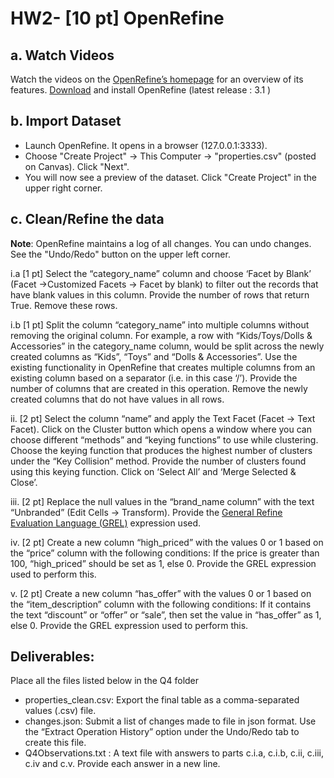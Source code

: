 # HW2- [10 pt] OpenRefine

## a. Watch Videos

Watch the videos on the [OpenRefine’s homepage](http://openrefine.org) for an overview of its features. [Download](http://openrefine.org/download.html) and install OpenRefine (latest release : 3.1 )

## b. Import Dataset

- Launch OpenRefine. It opens in a browser (127.0.0.1:3333).
- Choose "Create Project" -> This Computer -> "properties.csv" (posted on Canvas). Click "Next".
- You will now see a preview of the dataset. Click "Create Project" in the upper right corner.

## c. Clean/Refine the data

**Note**: OpenRefine maintains a log of all changes. You can undo changes. See the "Undo/Redo" button on the upper left corner.

i.a [1 pt] Select the “category_name” column and choose ‘Facet by Blank’ (Facet ->Customized Facets -> Facet by blank) to filter out the records that have blank values in this column. Provide the number of rows that return True. Remove these rows.

i.b [1 pt] Split the column “category_name” into multiple columns without removing the original column. For example, a row with “Kids/Toys/Dolls & Accessories” in the category_name column, would be split across the newly created columns as “Kids”, “Toys” and “Dolls & Accessories”. Use the existing functionality in OpenRefine that creates multiple columns from an existing column based on a separator (i.e. in this case ‘/’). Provide the number of columns that are created in this operation. Remove the newly created columns that do not have values in all rows.

ii. [2 pt] Select the column “name” and apply the Text Facet (Facet -> Text Facet). Click on the Cluster button which opens a window where you can choose different “methods” and “keying functions” to use while clustering. Choose the keying function that produces the highest number of clusters under the “Key Collision” method. Provide the number of clusters found using this keying function. Click on ‘Select All’ and ‘Merge Selected & Close’.

iii. [2 pt] Replace the null values in the “brand_name column” with the text “Unbranded” (Edit Cells -> Transform). Provide the [General Refine Evaluation Language (GREL)](https://github.com/OpenRefine/OpenRefine/wiki/GREL-String-Functions) expression used.

iv. [2 pt] Create a new column “high_priced” with the values 0 or 1 based on the “price” column with the following conditions: If the price is greater than 100, “high_priced” should be set as 1, else 0. Provide the GREL expression used to perform this.

v. [2 pt] Create a new column “has_offer” with the values 0 or 1 based on the “item_description” column with the following conditions: If it contains the text “discount” or “offer” or “sale”, then set the value in “has_offer” as 1, else 0. Provide the GREL expression used to perform this.

## Deliverables: 

Place all the files listed below in the Q4 folder

- properties_clean.csv: Export the final table as a comma-separated values (.csv) file.
- changes.json: Submit a list of changes made to file in json format. Use the “Extract Operation History” option under the Undo/Redo tab to create this file.
- Q4Observations.txt : A text file with answers to parts c.i.a, c.i.b, c.ii, c.iii, c.iv and c.v. Provide each answer in a new line.
